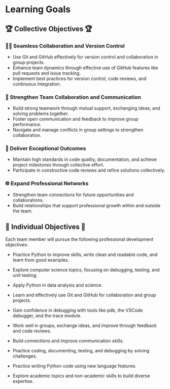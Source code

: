 # Learning Goals

## 🏆 Collective Objectives 🏆

### 🧑‍💻 Seamless Collaboration and Version Control

- Use Git and GitHub effectively for version control and collaboration
  in group projects.
- Enhance team dynamics through effective use of GitHub features like
  pull requests and issue tracking.
- Implement best practices for version control, code reviews, and
  continuous integration.

### 🤝 Strengthen Team Collaboration and Communication  

- Build strong teamwork through mutual support, exchanging ideas,
  and solving problems together.
- Foster open communication and feedback to improve group performance.  
- Navigate and manage conflicts in group settings to strengthen
  collaboration.  

### 🎯 Deliver Exceptional Outcomes  

- Maintain high standards in code quality, documentation, and achieve
  project milestones through collective effort.
- Participate in constructive code reviews and refine solutions
  collectively.  

### 🌐 Expand Professional Networks  

- Strengthen team connections for future opportunities and collaborations.  
- Build relationships that support professional growth within and
  outside the team.

## 🚀 Individual Objectives 🚀

Each team member will pursue the following professional development objectives:

- Practice Python to improve skills, write clean and readable code, and
  learn from good examples.
- Explore computer science topics, focusing on debugging, testing, and
  unit testing.
- Apply Python in data analysis and science.  
- Learn and effectively use Git and GitHub for collaboration and group
  projects.
- Gain confidence in debugging with tools like pdb, the VSCode debugger,
  and the trace module.

- Work well in groups, exchange ideas, and improve through feedback
  and code reviews.
- Build connections and improve communication skills.  

- Practice coding, documenting, testing, and debugging by solving
  challenges.  

- Practice writing Python code using new language features.  
- Explore academic topics and non-academic skills to build
diverse expertise.
